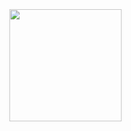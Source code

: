 <div id="header" align="center">
  <img src="https://media.tenor.com/0c728qn5y6cAAAAi/gengar-pokemon.gif" width="200"/>
</div>
